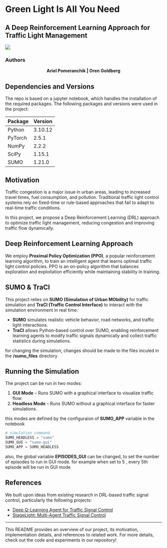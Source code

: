 # Green Light Is All You Need

## A Deep Reinforcement Learning Approach for Traffic Light Management

![](https://https://github.com/ArielPom/GreenLightIsAllYouNeed/assets/greenlight_gif.gif)

### Authors
<p align="center">
  <strong>Ariel Pomeranchik | Oren Goldberg</strong>
</p>

## Dependencies and Versions

The repo is based on a jupyter notebook, which handles the installation of the required packages.
The following packages and versions were used in the project:

| Package  | Version |
|----------|---------|
| Python   | 3.10.12   |
| PyTorch  | 2.5.1   |
| NumPy    | 2.2.2   |
| SciPy    | 1.15.1   |
| SUMO     | 1.21.0  |

## Motivation
Traffic congestion is a major issue in urban areas, leading to increased travel times, fuel consumption, and pollution. Traditional traffic light control systems rely on fixed-time or rule-based approaches that fail to adapt to real-time traffic conditions.

In this project, we propose a Deep Reinforcement Learning (DRL) approach to optimize traffic light management, reducing congestion and improving traffic flow dynamically.

## Deep Reinforcement Learning Approach
We employ **Proximal Policy Optimization (PPO)**, a popular reinforcement learning algorithm, to train an intelligent agent that learns optimal traffic light control policies. PPO is an on-policy algorithm that balances exploration and exploitation efficiently while maintaining stability in training. 




## SUMO & TraCI
This project relies on **SUMO (Simulation of Urban MObility)** for traffic simulation and **TraCI (Traffic Control Interface)** to interact with the simulation environment in real time. 

- **SUMO** simulates realistic vehicle behavior, road networks, and traffic light interactions.
- **TraCI** allows Python-based control over SUMO, enabling reinforcement learning agents to modify traffic signals dynamically and collect traffic statistics during simulations.

for changing the simulation, changes should be made to the files inculed in the **/sumo_files** directory

## Running the Simulation
The project can be run in two modes:

1. **GUI Mode** – Runs SUMO with a graphical interface to visualize traffic flow.
2. **Headless Mode** – Runs SUMO without a graphical interface for faster simulations.

this modes are defined by the configuraion of **SUMO_APP** variable in the notebook
```python
# simulation command
SUMO_HEADLESS = "sumo"
SUMO_GUI = "sumo-gui"
SUMO_APP = SUMO_HEADLESS
```

also, the global variable **EPISODES_GUI** can be changed, to set the number of episodes to run in GUI mode. for example when set to 5 , every 5th episode will be run in GUI mode



## References
We built upon ideas from existing research in DRL-based traffic signal control, particularly the following projects:

- [Deep Q-Learning Agent for Traffic Signal Control](https://github.com/AndreaVidali/Deep-QLearning-Agent-for-Traffic-Signal-Control/tree/master/TLCS)
- [StageLight: Multi-Agent Traffic Signal Control](https://github.com/GangSuUGA/StageLight?tab=readme-ov-file)

---
This README provides an overview of our project, its motivation, implementation details, and references to related work. For more details, check out the code and experiments in our repository!